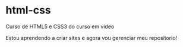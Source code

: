 # html-css
 Curso de HTML5 e CSS3 do curso em video

 Estou aprendendo a criar sites e agora vou gerenciar meu repositorio! 
